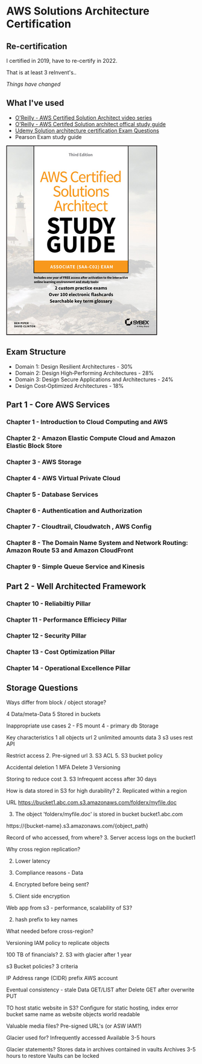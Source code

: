 # AWS Solutions Architecture Certification

## Re-certification

I certified in 2019, have to re-certify in 2022.

That is at least 3 reInvent's..

*Things have changed*


## What I've used

 * [O'Reilly  - AWS Certified Solution Architect video series](https://learning.oreilly.com/videos/aws-certified-solutions/9780136721246/)
 * [O'Reilly - AWS Certifed Solution architect offical study guide](https://learning.oreilly.com/library/view/aws-certified-solutions/9781119713081/)
 * [Udemy Solution architecture certification Exam Questions]()
 * Pearson Exam study guide

![BookImage](./AWS_SolnArchBookPic.jpeg)

## Exam Structure


 * Domain 1: Design Resilient Architectures - 30%
 * Domain 2: Design High‐Performing Architectures - 28%
 * Domain 3: Design Secure Applications and Architectures - 24%
 * Design Cost‐Optimized Architectures - 18%

## Part 1 - Core AWS Services

### Chapter 1 - Introduction to Cloud Computing and AWS
### Chapter 2 - Amazon Elastic Compute Cloud and Amazon Elastic Block Store
### Chapter 3 - AWS Storage
### Chapter 4 - AWS Virtual Private Cloud
### Chapter 5 - Database Services
### Chapter 6 - Authentication and Authorization
### Chapter 7 - Cloudtrail, Cloudwatch , AWS Config
### Chapter 8 - The Domain Name System and Network Routing: Amazon Route 53 and Amazon CloudFront
### Chapter 9 - Simple Queue Service and Kinesis


## Part 2 - Well Architected Framework

### Chapter 10 - Reliabiltiy Pillar
### Chapter 11 - Performance Efficiecy Pillar
### Chapter 12 - Security Pillar
### Chapter 13 - Cost Optimization Pillar
### Chapter 14 - Operational Excellence Pillar


## Storage Questions

Ways differ from block / object storage?

4 Data/meta-Data
5 Stored in buckets

Inappropriate use cases
2 - FS mount
4 - primary db Storage

Key characteristics
1 all objects url
2 unlimited amounts data
3 s3 uses rest API

Restrict access
2. Pre-signed url
3. S3 ACL
5. S3 bucket policy

Accidental deletion
1 MFA Delete
3 Versioning

Storing to reduce cost
3. S3 Infrequent access after 30 days

How is data stored in S3 for high durability?
2. Replicated within a region

URL https://bucket1.abc.com.s3.amazonaws.com/folderx/myfile.doc

3. The object 'folderx/myfile.doc' is stored in bucket bucket1.abc.com

https://{bucket-name}.s3.amazonaws.com/{object_path}

Record of who accessed, from where?
3. Server access logs on the bucket1


Why cross region replication?

2. Lower latency
3. Compliance reasons - Data

11. Encrypted before being sent?

3. Client side encryption


Web app from s3 - performance, scalability of S3?

2. hash prefix to key names

What needed before cross-region?

Versioning
IAM policy to replicate objects

100 TB of financials?
2. S3 with glacier after 1 year

s3 Bucket policies? 3 criteria

IP Address range (CIDR)
prefix
AWS account

Eventual consistency - stale Data
GET/LIST after Delete
GET after overwrite PUT

TO host static website in S3?
Configure for static hosting, index error
bucket same name as website
objects world readable


Valuable media files?
Pre-signed URL's  (or ASW IAM?)

Glacier used for?
Infrequently accessed
Available 3-5 hours

Glacier statements?
Stores data in archives contained in vaults
Archives 3-5 hours to restore
Vaults  can be locked
